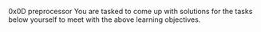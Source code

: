 0x0D preprocessor You are tasked to come up with solutions for the tasks below yourself to meet with the above learning objectives.
